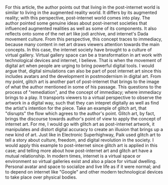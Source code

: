 

For this article, the author points out that living in the post-internet world is similar to living in the augmented reality world.  It differs by its augmented reality; with this perspective, post-internet world comes into play. The author pointed some genuine ideas about post-inernet societies that influenced augmented realities as well as some of its components.  It also reflects onto some of the net art like jodi archive, and internet's Dada movement culture. From this perspective, this concept traces to immediacy, because many content in net art draws viewers attention towards the main concepts. In this case, the internet society have brought to a culture of virtual gallery. Virtual gallery space can be a transformation in art work with technological devices and internet, I believe. That is when the movement of digital art when people are urging to bring powerful digital tools.  I would argue that, digital simulations can also be part of post internet art since this includes avatars and the development in postmodernism in digital art. From my point, glitch art is another part of post-internet that brings to the image of what the author mentioned in some of his passage. This questions to the process of "remediation", and the concept of immediacy; where immediacy brings to a play. It transports viewers to a virtual perspective to observe the artwork in a digital way, such that they can intepret digitally as well as find the artist's intention for the piece. Take an example of glitch art, that "disrupts" the flow which agrees to the author's point. Glitch art, by fact, brings the discourse towards author's point of view to apply the concept of internet art. For me, I would go with glitch art as post-internet artwork, it manipulates and distort digital accuracy to create an illusion that brings up a new kind of art. Just like in Electronic Superhighway, Paik used glitch art to tell a story about culture, freedom, and digital revolution in the society. I would apply this example to post-internet since glitch art is applied in this case; and telling more about how post-internet art and glitch art have a mutual relationship. In modern times, internet is a virtual space or environment so virtual galleries exist and also a place for virtual dwelling. Personal avatar and space to socialize and live life as if it were normal; and to depend on internet like "Google" and other modern technological devices to take place over physical bodies.

